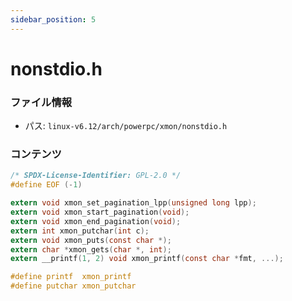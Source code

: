 ```yaml
---
sidebar_position: 5
---
```

# nonstdio.h

### ファイル情報

- パス: `linux-v6.12/arch/powerpc/xmon/nonstdio.h`

### コンテンツ

```h
/* SPDX-License-Identifier: GPL-2.0 */
#define EOF	(-1)

extern void xmon_set_pagination_lpp(unsigned long lpp);
extern void xmon_start_pagination(void);
extern void xmon_end_pagination(void);
extern int xmon_putchar(int c);
extern void xmon_puts(const char *);
extern char *xmon_gets(char *, int);
extern __printf(1, 2) void xmon_printf(const char *fmt, ...);

#define printf	xmon_printf
#define putchar	xmon_putchar

```

